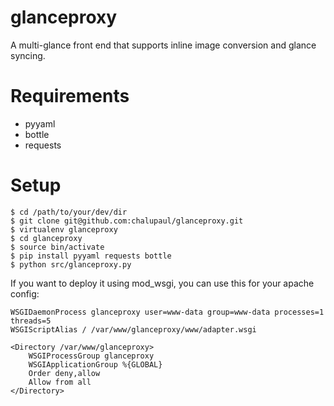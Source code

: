 glanceproxy
===========

A multi-glance front end that supports inline image conversion and glance syncing.

Requirements
============


*  pyyaml
*  bottle
*  requests

Setup
=====

    $ cd /path/to/your/dev/dir
    $ git clone git@github.com:chalupaul/glanceproxy.git
    $ virtualenv glanceproxy
    $ cd glanceproxy
    $ source bin/activate
    $ pip install pyyaml requests bottle
    $ python src/glanceproxy.py

If you want to deploy it using mod_wsgi, you can use this for your apache config:

    WSGIDaemonProcess glanceproxy user=www-data group=www-data processes=1 threads=5
    WSGIScriptAlias / /var/www/glanceproxy/www/adapter.wsgi

    <Directory /var/www/glanceproxy>
        WSGIProcessGroup glanceproxy
        WSGIApplicationGroup %{GLOBAL}
        Order deny,allow
        Allow from all
    </Directory>